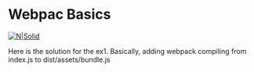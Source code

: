 # Webpac Basics
[![N|Solid](https://i.blogs.es/a4a869/webpack/original.png)](https://webpack.github.io/)

Here is the solution for the ex1. 
Basically, adding webpack compiling from index.js to dist/assets/bundle.js